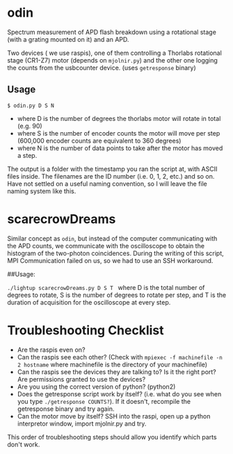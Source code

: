 # odin

Spectrum measurement of APD flash breakdown using a rotational stage (with a grating mounted on it) and an APD. 

Two devices ( we use raspis), one of them controlling a Thorlabs rotational stage (CR1-Z7) motor (depends on ```mjolnir.py```) and the other one logging the counts from the usbcounter device. (uses ```getresponse``` binary)

## Usage
``` $ odin.py D S N ```

- where D is the number of degrees the thorlabs motor will rotate in total (e.g. 90)
- where S is the number of encoder counts the motor will move per step (600,000 encoder counts are equivalent to 360 degrees)
- where N is the number of data points to take after the motor has moved a step.

The output is a folder with the timestamp you ran the script at, with ASCII files inside. The filenames are the ID number (i.e. 0, 1, 2, etc.) and so on. Have not settled on a useful naming convention, so I will leave the file naming system like this.

# scarecrowDreams

Similar concept as ```odin```, but instead of the computer communicating with the APD counts, we communicate with the oscilloscope to obtain the histogram of the two-photon coincidences. During the writing of this script, MPI Communication failed on us, so we had to use an SSH workaround.

##Usage:

```./lightup scarecrowDreams.py D S T ```
where D is the total number of degrees to rotate, S is the number of degrees to rotate per step, and T is the duration of acquisition for the oscilloscope at every step.

# Troubleshooting Checklist

- Are the raspis even on?
- Can the raspis see each other? (Check with ```mpiexec -f machinefile -n 2 hostname``` where machinefile is the directory of your machinefile)
- Can the raspis see the devices they are talking to? Is it the right port? Are permissions granted to use the devices?
- Are you using the correct version of python? (python2)
- Does the getresponse script work by itself? (i.e. what do you see when you type ```./getresponse COUNTS?```). If it doesn't, recompile the getresponse binary and try again.
- Can the motor move by itself? SSH into the raspi, open up a python interpretor window, import mjolnir.py and try.

This order of troubleshooting steps should allow you identify which parts don't work.
